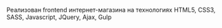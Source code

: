 Реализован frontend интернет-магазина на технологиях HTML5, CSS3, SASS, Javascript, JQuery, Ajax, Gulp
